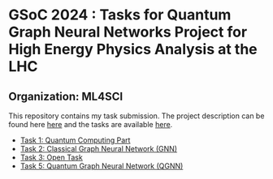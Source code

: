 # GSoC 2024 : Tasks for Quantum Graph Neural Networks Project for High Energy Physics Analysis at the LHC 
## Organization: ML4SCI

This repository contains my task submission. The project description can be found here [here](https://ml4sci.org/gsoc/2024/proposal_QMLHEP2.html) and the tasks are available [here](https://docs.google.com/document/d/1sWHt7miyhFXnFeWmZ_El0P7wiRlggj5WPRktA7dsUh8). 

* [Task 1: Quantum Computing Part](Task%201.ipynb)
* [Task 2: Classical Graph Neural Network (GNN)](Task%202.ipynb)
* [Task 3: Open Task](Task%203.ipynb)
* [Task 5: Quantum Graph Neural Network (QGNN)](Task%205.ipynb)
